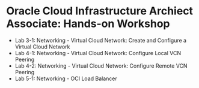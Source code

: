 # Oracle Cloud Infrastructure Archiect Associate: Hands-on Workshop

- Lab 3-1: Networking - Virtual Cloud Network: Create and Configure a Virtual Cloud Network
- Lab 4-1: Networking - Virtual Cloud Network: Configure Local VCN Peering
- Lab 4-2: Networking - Virtual Cloud Network: Configure Remote VCN Peering
- Lab 5-1: Networking - OCI Load Balancer
